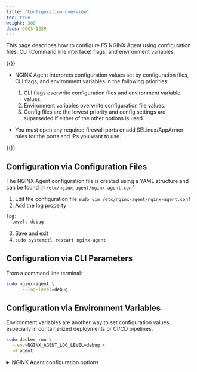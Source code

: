 ```yaml
---
title: "Configuration overview"
toc: true
weight: 300
docs: DOCS-1229
---
```


This page describes how to configure F5 NGINX Agent using configuration files, CLI (Command line interface) flags, and environment variables.

{{<note>}}

- NGINX Agent interprets configuration values set by configuration files, CLI flags, and environment variables in the following priorities:

  1. CLI flags overwrite configuration files and environment variable values.
  2. Environment variables overwrite configuration file values.
  3. Config files are the lowest priority and config settings are superseded if either of the other options is used.

- You must open any required firewall ports or add SELinux/AppArmor rules for the ports and IPs you want to use.

{{</note>}}

## Configuration via Configuration Files 

The NGINX Agent configuration file is created using a YAML structure and can be found in `/etc/nginx-agent/nginx-agent.conf`

1. Edit the configuration file `sudo vim /etc/nginx-agent/nginx-agent.conf`
2. Add the log property 
```bash
log:
  level: debug 
```
3. Save and exit 
4. `sudo systemctl restart nginx-agent`

## Configuration via CLI Parameters

From a command line terminal: 
```bash
sudo nginx-agent \
      --log-level=debug
```

## Configuration via Environment Variables
Environment variables are another way to set configuration values, especially in containerized deployments or CI/CD pipelines. 

```bash
sudo docker run \
  --env=NGINX_AGENT_LOG_LEVEL=debug \
  -d agent
```
<details>
<summary>NGINX Agent configuration options</summary>

{{< bootstrap-table "table table-striped table-bordered" >}}
| **Environment Variable**                         | **Command-Line Option**                             | **Description**                                                                                              | **Default Value**                                      |
|--------------------------------------------------|---------------------------------------------------|--------------------------------------------------------------------------------------------------------------|--------------------------------------------------------|
| NGINX_AGENT_LOG_LEVEL                          | --log-level                                      | The desired verbosity level for logging messages from nginx-agent. Available options: panic, fatal, error, info, and debug.       | info                                                |
| NGINX_AGENT_LOG_PATH                           | --log-path                                       | The path to output log messages to. If the default path doesn't exist, logs are output to stdout/stderr.     | /var/log/nginx-agent/nginx-agent.log                |
| NGINX_AGENT_DATA_PLANE_NGINX_RELOAD_MONITORING_PERIOD | --data-plane-config-nginx-reload-monitoring-period                                           | The amount of time used to monitor NGINX after a configuration reload (units in seconds).                     | N/A                                                    |
| NGINX_AGENT_DATA_PLANE_NGINX_TREAT_WARNINGS_AS_ERRORS | --data-plane-config-nginx-treat-warnings-as-errors | Warning messages in the NGINX error logs are treated as errors after a configuration reload.                  | N/A                                                    |
| NGINX_AGENT_DATA_PLANE_NGINX_EXCLUDE_LOGS      | --data-plane-config-nginx-exclude-logs          | Specify one or more log paths to exclude from metrics collection and error monitoring (Unix PATH format).      | N/A                                                    |
| NGINX_AGENT_ALLOWED_DIRECTORIES               | --allowed-directories                           | A comma-separated list of paths granting read/write permissions for the agent.                                | N/A                                                    |
| NGINX_AGENT_FEATURES                          | --features                                      | Comma-separated list of features enabled for the agent.                                                      | N/A                                                    |
| NGINX_AGENT_LABELS                            | --labels                                        | A comma-separated list of key-value pairs defining agent labels (e.g., grouping).                            | N/A                                                    |
| NGINX_AGENT_COMMAND_SERVER_HOST               | --command-server-host                           | Specifies target hostname for the command and control server.                                                | N/A                                                    |
| NGINX_AGENT_COMMAND_SERVER_PORT               | --command-server-port                           | Specifies the port of the command and control server.                                                        | N/A                                                    |
| NGINX_AGENT_COMMAND_AUTH_TOKEN                | --command-auth-token                            | Authentication token used to establish communication with the command server.                                | N/A                                                    |
| NGINX_AGENT_COMMAND_AUTH_TOKENPATH            | --command-auth-tokenpath                        | File path for the authentication token used with the server.                                                 | N/A                                                    |
| NGINX_AGENT_COMMAND_TLS_CERT                  | --command-tls-cert                              | Certificate file path required for TLS communication.                                                        | N/A                                                    |
| NGINX_AGENT_COMMAND_TLS_KEY                   | --command-tls-key                               | Certificate key file path required for TLS communication.                                                    | N/A                                                    |
| NGINX_AGENT_COMMAND_TLS_CA                    | --command-tls-ca                                | CA certificate file path for TLS communication.                                                              | N/A                                                    |
| NGINX_AGENT_COMMAND_TLS_SKIP_VERIFY           | --command-tls-skip-verify                       | **For Testing Only:** Disables client-side verification of the server's certificate chain and hostname.       | N/A                                                    |
| NGINX_AGENT_COMMAND_TLS_SERVER_NAME           | --command-tls-server-name                       | Specifies server name sent in the TLS handshake configuration.                                               | N/A                                                    |
| NGINX_AGENT_INSTANCE_WATCHER_MONITORING_FREQUENCY | --instance-watcher-monitoring-frequency         | Frequency (in seconds) for instance monitoring.                                                              | N/A                                                    |
| NGINX_AGENT_HEALTH_WATCHER_MONITORING_FREQUENCY   | --health-watcher-monitoring-frequency           | Frequency (in seconds) for monitoring NGINX health changes.                                                  | N/A                                                    |
| NGINX_AGENT_FILE_WATCHER_MONITORING_FREQUENCY     | --file-watcher-monitoring-frequency             | Frequency (in seconds) for monitoring file changes.                                                          | N/A                                                    |
| NGINX_AGENT_COLLECTOR_CONFIG_PATH             | --collector-config-path                         | Path to OpenTelemetry (OTel) Collector configuration file.                                                   | /etc/nginx-agent/opentelemetry-collector-agent.yaml  |
| NGINX_AGENT_COLLECTOR_EXTENSIONS_HEALTH_PATH  | --collector-extensions-health-path              | Path configured for health check server communication with OTel Collector.                                   | /                                                    |
| NGINX_AGENT_COLLECTOR_EXTENSIONS_SERVER_HOST  | --collector-extensions-health-server-host       | Hostname for publishing health check statuses of OTel Collector.                                             | localhost                                            |
| NGINX_AGENT_COLLECTOR_EXTENSIONS_SERVER_PORT  | --collector-extensions-health-server-port       | Port for publishing health check statuses of OTel Collector.                                                 | 13133                                                |
| NGINX_AGENT_COLLECTOR_EXTENSIONS_TLS_CA       | --collector-extensions-health-tls-ca            | CA certificate file path for TLS communication with OTel health server.                                      | N/A                                                    |
| NGINX_AGENT_COLLECTOR_EXTENSIONS_TLS_CERT     | --collector-extensions-health-tls-cert          | TLS Certificate file path for communication with OTel health server.                                         | N/A                                                    |
| NGINX_AGENT_COLLECTOR_EXTENSIONS_TLS_KEY      | --collector-extensions-health-tls-key           | File path for TLS key used when connecting with OTel health server.                                           | N/A                                                    |
| NGINX_AGENT_COLLECTOR_PROCESSORS_BATCH_SEND_BATCH_TIMEOUT    | --collector-processors-batch-send-batch-timeout                                               | Maximum time duration for sending batch data metrics regardless of size.                                      | 200ms
{{< /bootstrap-table >}}                             |%
</details>